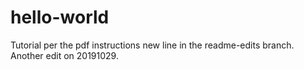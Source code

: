 # hello-world
Tutorial per the pdf instructions
new line in the readme-edits branch.
Another edit on 20191029.
